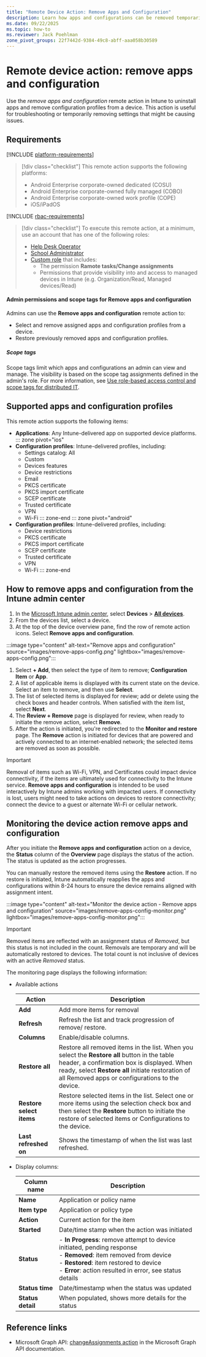```yaml
---
title: "Remote Device Action: Remove Apps and Configuration"
description: Learn how apps and configurations can be removed temporarily, then restored automatically or manually using the Remove apps and configuration device action with Intune.
ms.date: 09/22/2025
ms.topic: how-to
ms.reviewer: Jack Poehlman
zone_pivot_groups: 22f7442d-9384-49c8-abff-aaa058b30589
---
```


# Remote device action: remove apps and configuration

Use the *remove apps and configuration* remote action in Intune to uninstall apps and remove configuration profiles from a device. This action is useful for troubleshooting or temporarily removing settings that might be causing issues.

## Requirements

[!INCLUDE [platform-requirements](../../includes/h3/platform-requirements.md)]

> [!div class="checklist"]
> This remote action supports the following platforms:
> - Android Enterprise corporate-owned dedicated (COSU)
> - Android Enterprise corporate-owned fully managed (COBO)
> - Android Enterprise corporate-owned work profile (COPE)
> - iOS/iPadOS

[!INCLUDE [rbac-requirements](../../includes/h3/rbac-requirements.md)]

> [!div class="checklist"]
> To execute this remote action, at a minimum, use an account that has one of the following roles:
>
> - [Help Desk Operator][INT-R1]
> - [School Administrator][INT-R2]
> - [Custom role][INT-RC] that includes:
>   - The permission **Ramote tasks/Change assignments**
>   - Permissions that provide visibility into and access to managed devices in Intune (e.g. Organization/Read, Managed devices/Read)

#### Admin permissions and scope tags for Remove apps and configuration

Admins can use the **Remove apps and configuration** remote action to:

- Select and remove assigned apps and configuration profiles from a device.
- Restore previously removed apps and configuration profiles.

##### Scope tags

Scope tags limit which apps and configurations an admin can view and manage. The visibility is based on the scope tag assignments defined in the admin's role. For more information, see [Use role-based access control and scope tags for distributed IT]( ../fundamentals/scope-tags.md).

## Supported apps and configuration profiles

This remote action supports the following items:

- **Applications**: Any Intune-delivered app on supported device platforms.
::: zone pivot="ios"
- **Configuration profiles**: Intune-delivered profiles, including:
  - Settings catalog: All
  - Custom
  - Devices features
  - Device restrictions
  - Email
  - PKCS certificate
  - PKCS import certificate
  - SCEP certificate
  - Trusted certificate
  - VPN
  - Wi-Fi
::: zone-end
::: zone pivot="android"
- **Configuration profiles**: Intune-delivered profiles, including:
  - Device restrictions
  - PKCS certificate
  - PKCS import certificate
  - SCEP certificate
  - Trusted certificate
  - VPN
  - Wi-Fi
::: zone-end

## How to remove apps and configuration from the Intune admin center

1. In the [Microsoft Intune admin center][INT-AC], select **Devices** > [**All devices**][INT-ALLD].
1. From the devices list, select a device.
1. At the top of the device overview pane, find the row of remote action icons. Select **Remove apps and configuration**.

  :::image type="content" alt-text="Remove apps and configuration" source="images/remove-apps-config.png" lightbox="images/remove-apps-config.png":::

1. Select **+ Add**, then select the type of item to remove; **Configuration Item** or **App**.
1. A list of applicable items is displayed with its current state on the device. Select an item to remove, and then use **Select**.
1. The list of selected items is displayed for review; add or delete using the check boxes and header controls. When satisfied with the item list, select **Next**.
1. The **Review + Remove** page is displayed for review, when ready to initiate the remove action, select **Remove**.
1. After the action is initiated, you're redirected to the **Monitor and restore** page. The **Remove** action is initiated for devices that are powered and actively connected to an internet-enabled network; the selected items are removed as soon as possible.

> [!IMPORTANT]
> Removal of items such as Wi-Fi, VPN, and Certificates could impact device connectivity, if the items are ultimately used for connectivity to the Intune service. **Remove apps and configuration** is intended to be used interactively by Intune admins working with impacted users.  If connectivity is lost, users might need to take actions on devices to restore connectivity; connect the device to a guest or alternate Wi-Fi or cellular network.

## Monitoring the device action remove apps and configuration

After you initiate the **Remove apps and configuration** action on a device, the **Status** column of the **Overview** page displays the status of the action. The status is updated as the action progresses.

You can manually restore the removed items using the **Restore** action. If no restore is initiated, Intune automatically reapplies the apps and configurations within 8-24 hours to ensure the device remains aligned with assignment intent.

:::image type="content" alt-text="Monitor the device action - Remove apps and configuration" source="images/remove-apps-config-monitor.png" lightbox="images/remove-apps-config-monitor.png":::

> [!IMPORTANT]
> Removed items are reflected with an assignment status of *Removed*, but this status is not included in the count. Removals are temporary and will be automatically restored to devices.  The total count is not inclusive of devices with an active *Removed* status.

The monitoring page displays the following information:

- Available actions

    | Action | Description |
    |--|--|
    | **Add** | Add more items for removal |
    | **Refresh** | Refresh the list and track progression of remove/ restore. |
    | **Columns** | Enable/disable columns. |
    | **Restore all** | Restore all removed items in the list. When you select the **Restore all** button in the table header, a confirmation     box is displayed. When ready, select **Restore all** initiate restoration of all Removed apps or configurations to the device. |
    | **Restore select items** | Restore selected items in the list. Select one or more items using the selection check box and then select     the **Restore** button to initiate the restore of selected items or Configurations to the device. |
    | **Last refreshed on** | Shows the timestamp of when the list was last refreshed. |

- Display columns:

    | Column name | Description |
    |--|--|
    | **Name** | Application or policy name |
    | **Item type** | Application or policy type |
    | **Action** | Current action for the item |
    | **Started** | Date/time stamp when the action was initiated |
    | **Status** | - **In Progress**: remove attempt to device initiated, pending response<br>- **Removed**: item removed from device<br>-     **Restored**: item restored to device<br>- **Error**: action resulted in error, see status details |
    | **Status time** | Date/timestamp when the status was updated |
    | **Status detail** | When populated, shows more details for the status |

## Reference links

- Microsoft Graph API: [changeAssignments action][GRAPH-1] in the Microsoft Graph API documentation.

<!--links-->

[INT-AC]: https://go.microsoft.com/fwlink/?linkid=2109431
[INT-ALLD]: https://go.microsoft.com/fwlink/?linkid=2333814
[INT-RC]: /intune/intune-service/fundamentals/create-custom-role
[INT-R1]: /intune/intune-service/fundamentals/role-based-access-control-reference#help-desk-operator
[INT-R2]: /intune/intune-service/fundamentals/role-based-access-control-reference#school-administrator
[GRAPH-1]: /graph/api/intune-devices-manageddevice-changeassignments

